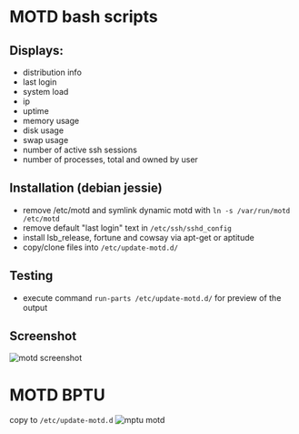 # MOTD bash scripts

## Displays:
 -  distribution info
 -  last login
 -  system load
 -  ip
 -  uptime
 -  memory usage
 -  disk usage
 -  swap usage
 -  number of active ssh sessions
 -  number of processes, total and owned by user

## Installation (debian jessie)
- remove /etc/motd and symlink dynamic motd with `ln -s /var/run/motd /etc/motd`
- remove default "last login" text in `/etc/ssh/sshd_config`
- install lsb_release, fortune and cowsay via apt-get or aptitude
- copy/clone files into `/etc/update-motd.d/`

## Testing
 - execute command `run-parts /etc/update-motd.d/` for preview of the output

## Screenshot

<img src='https://raw.githubusercontent.com/xTrinch/update-motd.d/master/motd-screenshot.PNG' alt='motd screenshot'>


# MOTD BPTU
copy to `/etc/update-motd.d`
<img src='https://raw.githubusercontent.com/xTrinch/update-motd.d/master/BPTU-MOTD.PNG' alt='mptu motd'>

